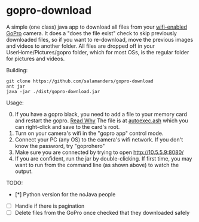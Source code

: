 gopro-download
==============

A simple (one class) java app to download all files from your [wifi-enabled GoPro](http://gopro.com/hd-hero3-cameras) camera.
It does a "does the file exist" check to skip previously downloaded files, so if you want to re-download, move the previous images and videos to another folder.
All files are dropped off in your UserHome/Pictures/gopro folder, which for most OSs, is the regular folder for pictures and videos.

Building:
```
git clone https://github.com/salamanders/gopro-download
ant jar
java -jar ./dist/gopro-download.jar
```

Usage:

0. If you have a gopro black, you need to add a file to your memory card and restart the gopro. [Read Why](http://pocket-lifestyle.tumblr.com/hd3_black_tutorial)  The file is at [autoexec.ash](https://raw.github.com/salamanders/gopro-download/master/src/autoexec.ash) which you can right-click and save to the card's root.
1. Turn on your camera's wifi in the "gopro app" control mode.
2. Connect your PC (any OS) to the camera's wifi network.  If you don't know the password, try "goprohero"
3. Make sure you are connected by trying to open http://10.5.5.9:8080/
4. If you are confident, run the jar by double-clicking.  If first time, you may want to run from the command line (as shown above) to watch the output.


TODO:

- [*] Python version for the noJava people
- [ ] Handle if there is pagination
- [ ] Delete files from the GoPro once checked that they downloaded safely